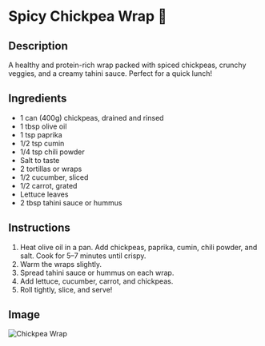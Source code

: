 # Spicy Chickpea Wrap 🌯

## Description
A healthy and protein-rich wrap packed with spiced chickpeas, crunchy veggies, and a creamy tahini sauce. Perfect for a quick lunch!

## Ingredients
- 1 can (400g) chickpeas, drained and rinsed  
- 1 tbsp olive oil  
- 1 tsp paprika  
- 1/2 tsp cumin  
- 1/4 tsp chili powder  
- Salt to taste  
- 2 tortillas or wraps  
- 1/2 cucumber, sliced  
- 1/2 carrot, grated  
- Lettuce leaves  
- 2 tbsp tahini sauce or hummus

## Instructions
1. Heat olive oil in a pan. Add chickpeas, paprika, cumin, chili powder, and salt. Cook for 5–7 minutes until crispy.
2. Warm the wraps slightly.
3. Spread tahini sauce or hummus on each wrap.
4. Add lettuce, cucumber, carrot, and chickpeas.
5. Roll tightly, slice, and serve!

## Image
![Chickpea Wrap](../../images/spicy-chickpea-wrap.png)

